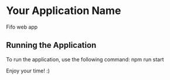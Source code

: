 # Your Application Name
Fifo web app

## Running the Application
To run the application, use the following command:
npm run start

Enjoy your time! :)


